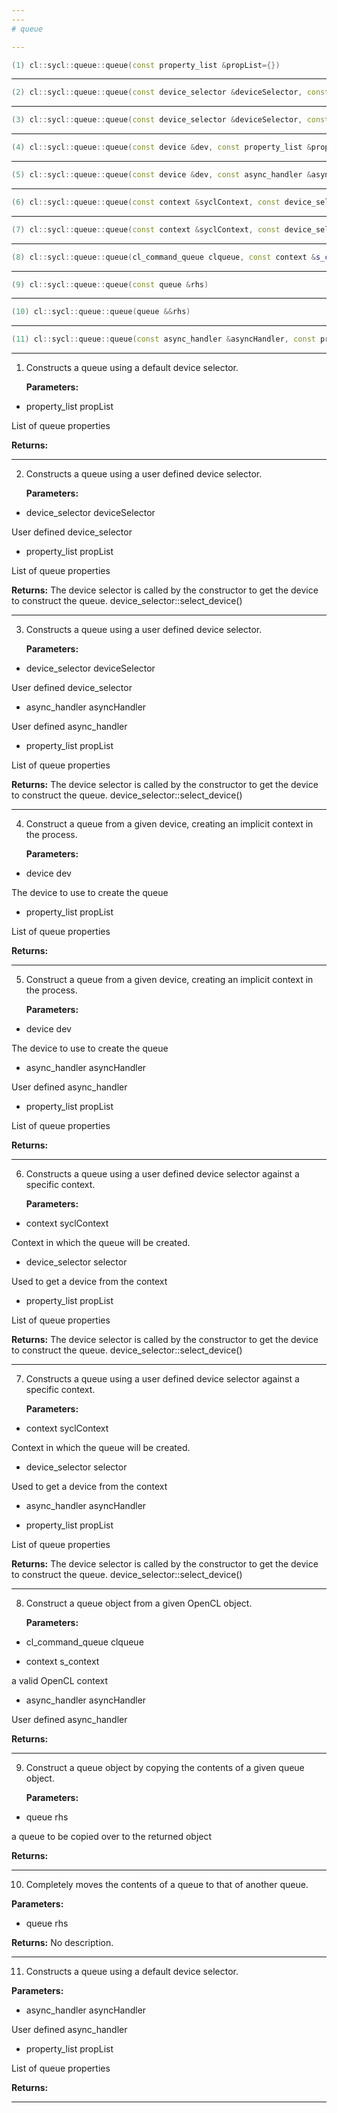 ```yaml
---
---
# queue

---
```


```cpp
(1) cl::sycl::queue::queue(const property_list &propList={})
```

---

```cpp
(2) cl::sycl::queue::queue(const device_selector &deviceSelector, const property_list &propList={})
```

---

```cpp
(3) cl::sycl::queue::queue(const device_selector &deviceSelector, const async_handler &asyncHandler, const property_list &propList={})
```

---

```cpp
(4) cl::sycl::queue::queue(const device &dev, const property_list &propList={})
```

---

```cpp
(5) cl::sycl::queue::queue(const device &dev, const async_handler &asyncHandler, const property_list &propList={})
```

---

```cpp
(6) cl::sycl::queue::queue(const context &syclContext, const device_selector &selector, const property_list &propList={})
```

---

```cpp
(7) cl::sycl::queue::queue(const context &syclContext, const device_selector &selector, const async_handler &asyncHandler, const property_list &propList={})
```

---

```cpp
(8) cl::sycl::queue::queue(cl_command_queue clqueue, const context &s_context, const async_handler &asyncHandler={})
```

---

```cpp
(9) cl::sycl::queue::queue(const queue &rhs)
```

---

```cpp
(10) cl::sycl::queue::queue(queue &&rhs)
```

---

```cpp
(11) cl::sycl::queue::queue(const async_handler &asyncHandler, const property_list &propList={})
```

---

1. Constructs a queue using a default device selector. 

   **Parameters:**

  * property_list propList

   List of queue properties 

   **Returns:** 

---

2. Constructs a queue using a user defined device selector. 

   **Parameters:**

  * device_selector deviceSelector

   User defined device_selector

  * property_list propList

   List of queue properties 

   **Returns:** The device selector  is called by the constructor to get the device to construct the queue. device_selector::select_device()

---

3. Constructs a queue using a user defined device selector. 

   **Parameters:**

  * device_selector deviceSelector

   User defined device_selector

  * async_handler asyncHandler

   User defined async_handler

  * property_list propList

   List of queue properties 

   **Returns:** The device selector  is called by the constructor to get the device to construct the queue. device_selector::select_device()

---

4. Construct a queue from a given device, creating an implicit context in the process. 

   **Parameters:**

  * device dev

   The device to use to create the queue 

  * property_list propList

   List of queue properties 

   **Returns:** 

---

5. Construct a queue from a given device, creating an implicit context in the process. 

   **Parameters:**

  * device dev

   The device to use to create the queue 

  * async_handler asyncHandler

   User defined async_handler

  * property_list propList

   List of queue properties 

   **Returns:** 

---

6. Constructs a queue using a user defined device selector against a specific context. 

   **Parameters:**

  * context syclContext

   Context in which the queue will be created. 

  * device_selector selector

   Used to get a device from the context 

  * property_list propList

   List of queue properties 

   **Returns:** The device selector  is called by the constructor to get the device to construct the queue. device_selector::select_device()

---

7. Constructs a queue using a user defined device selector against a specific context. 

   **Parameters:**

  * context syclContext

   Context in which the queue will be created. 

  * device_selector selector

   Used to get a device from the context 

  * async_handler asyncHandler

   

  * property_list propList

   List of queue properties 

   **Returns:** The device selector  is called by the constructor to get the device to construct the queue. device_selector::select_device()

---

8. Construct a queue object from a given OpenCL object. 

   **Parameters:**

  * cl_command_queue clqueue

   

  * context s_context

   a valid OpenCL context 

  * async_handler asyncHandler

   User defined async_handler

   **Returns:** 

---

9. Construct a queue object by copying the contents of a given queue object. 

   **Parameters:**

  * queue rhs

   a queue to be copied over to the returned object 

   **Returns:** 

---

10. Completely moves the contents of a queue to that of another queue. 

   **Parameters:**

  * queue rhs

   

   **Returns:** No description.

---

11. Constructs a queue using a default device selector. 

   **Parameters:**

  * async_handler asyncHandler

   User defined async_handler

  * property_list propList

   List of queue properties 

   **Returns:** 

---

